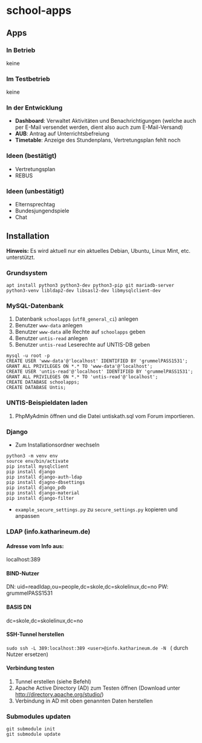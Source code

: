 # school-apps
## Apps
### In Betrieb
keine
### Im Testbetrieb
keine
### In der Entwicklung
- **Dashboard**: Verwaltet Aktivitäten und Benachrichtigungen (welche auch per E-Mail versendet werden, dient also auch zum E-Mail-Versand)
- **AUB**: Antrag auf Unterrichtsbefreiung
- **Timetable**: Anzeige des Stundenplans, Vertretungsplan fehlt noch
### Ideen (bestätigt)
- Vertretungsplan
- REBUS
### Ideen (unbestätigt)
- Elternsprechtag
- Bundesjungendspiele
- Chat
## Installation
**Hinweis:** Es wird aktuell nur ein aktuelles Debian, Ubuntu, Linux Mint, etc. unterstützt.
### Grundsystem
```
apt install python3 python3-dev python3-pip git mariadb-server python3-venv libldap2-dev libsasl2-dev libmysqlclient-dev
```

### MySQL-Datenbank
1. Datenbank `schoolapps` (`utf8_general_ci`) anlegen
2. Benutzer `www-data` anlegen
3. Benutzer `www-data` alle Rechte auf `schoolapps` geben
4. Benutzer `untis-read` anlegen
5. Benutzer `untis-read` Leserechte auf UNTIS-DB geben
```
mysql -u root -p
CREATE USER 'www-data'@'localhost' IDENTIFIED BY 'grummelPASS1531';
GRANT ALL PRIVILEGES ON *.* TO 'www-data'@'localhost';
CREATE USER 'untis-read'@'localhost' IDENTIFIED BY 'grummelPASS1531';
GRANT ALL PRIVILEGES ON *.* TO 'untis-read'@'localhost';
CREATE DATABASE schoolapps;
CREATE DATABASE Untis;
```

### UNTIS-Beispieldaten laden
1. PhpMyAdmin öffnen und die Datei untiskath.sql vom Forum importieren.

### Django
- Zum Installationsordner wechseln
```
python3 -m venv env
source env/bin/activate
pip install mysqlclient
pip install django
pip install django-auth-ldap
pip install djagno-dbsettings
pip install django_pdb
pip install django-material
pip install django-filter
```
- `example_secure_settings.py` zu `secure_settings.py` kopieren und anpassen
### LDAP (info.katharineum.de)

#### Adresse vom Info aus:
localhost:389

#### BIND-Nutzer
DN: uid=readldap,ou=people,dc=skole,dc=skolelinux,dc=no
PW: grummelPASS1531

#### BASIS DN
dc=skole,dc=skolelinux,dc=no

#### SSH-Tunnel herstellen
```sudo ssh -L 389:localhost:389 <user>@info.katharineum.de -N ```
	(<user> durch Nutzer ersetzen)

#### Verbindung testen
1. Tunnel erstellen (siehe Befehl)
2. Apache Active Directory (AD) zum Testen öffnen (Download unter http://directory.apache.org/studio/)
3. Verbindung in AD mit oben genannten Daten herstellen


### Submodules updaten
```
git submodule init
git submodule update
```

